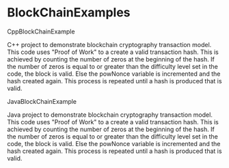 # BlockChainExamples

CppBlockChainExample

C++ project to demonstrate blockchain cryptography transaction model.  This code uses "Proof of Work" to a create a valid transaction hash.  This is achieved by counting the number of zeros at the beginning of the hash.  If the number of zeros is equal to or greater than the difficulty level set in the code, the block is valid. Else the powNonce variable is incremented and the hash created again. This process is repeated until a hash is produced that is valid.



JavaBlockChainExample

Java project to demonstrate blockchain cryptography transaction model.  This code uses "Proof of Work" to a create a valid transaction hash.  This is achieved by counting the number of zeros at the beginning of the hash.  If the number of zeros is equal to or greater than the difficulty level set in the code, the block is valid. Else the powNonce variable is incremented and the hash created again. This process is repeated until a hash is produced that is valid.

